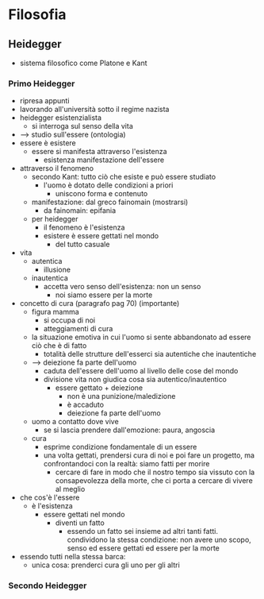 # Filosofia
## Heidegger

- sistema filosofico come Platone e Kant

### Primo Heidegger

- ripresa appunti
- lavorando all'università sotto il regime nazista
- heidegger esistenzialista
  - si interroga sul senso della vita
- --> studio sull'essere (ontologia)
- essere è esistere
  - essere si manifesta attraverso l'esistenza
    - esistenza manifestazione dell'essere
- attraverso il fenomeno
  - secondo Kant: tutto ciò che esiste e può essere studiato
    - l'uomo è dotato delle condizioni a priori
      - uniscono forma e contenuto
  - manifestazione: dal greco fainomain (mostrarsi)
    - da fainomain: epifania
  - per heidegger
    - il fenomeno è l'esistenza
    - esistere è essere gettati nel mondo
      - del tutto casuale
- vita
  - autentica
    - illusione
  - inautentica
    - accetta vero senso dell'esistenza: non un senso
      - noi siamo essere per la morte
- concetto di cura (paragrafo pag 70) (importante)
  - figura mamma
    - si occupa di noi
    - atteggiamenti di cura
  - la situazione emotiva in cui l'uomo si sente abbandonato ad essere ciò che è di fatto
    - totalità delle strutture dell'esserci sia autentiche che inautentiche
  - --> deiezione fa parte dell'uomo
    - caduta dell'essere dell'uomo al livello delle cose del mondo
    - divisione vita non giudica cosa sia autentico/inautentico
      - essere gettato + deiezione
        - non è una punizione/maledizione
        - è accaduto
        - deiezione fa parte dell'uomo
  - uomo a contatto dove vive
    - se si lascia prendere dall'emozione: paura, angoscia
  - cura
    - esprime condizione fondamentale di un essere
    - una volta gettati, prendersi cura di noi e poi fare un progetto, ma confrontandoci con la realtà: siamo fatti per morire
      - cercare di fare in modo che il nostro tempo sia vissuto con la consapevolezza della morte, che ci porta a cercare di vivere al meglio
- che cos'è l'essere
  - è l'esistenza
    - essere gettati nel mondo
      - diventi un fatto
        - essendo un fatto sei insieme ad altri tanti fatti. condividono la stessa condizione: non avere uno scopo, senso ed essere gettati ed essere per la morte
- essendo tutti nella stessa barca:
  - unica cosa: prenderci cura gli uno per gli altri



### Secondo Heidegger


